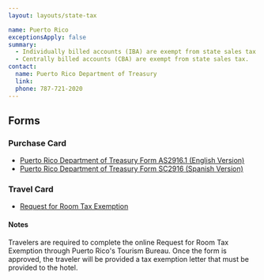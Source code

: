 ```yaml
---
layout: layouts/state-tax

name: Puerto Rico
exceptionsApply: false
summary:
  - Individually billed accounts (IBA) are exempt from state sales tax.
  - Centrally billed accounts (CBA) are exempt from state sales tax.
contact:
  name: Puerto Rico Department of Treasury
  link:
  phone: 787-721-2020
---
```


## Forms

### Purchase Card

* [Puerto Rico Department of Treasury Form AS2916.1 (English Version)](http://www.hacienda.pr.gov/sites/default/files/documentos/as_2916_1_2015.pdf)
* [Puerto Rico Department of Treasury Form SC2916 (Spanish Version)](http://www.hacienda.gobierno.pr/sites/default/files/documentos/sc_2916_2015_1.pdf)

### Travel Card

* [Request for Room Tax Exemption](https://roomtax.prtourism.com/exemption_reqs.php?lan)

#### Notes

Travelers are required to complete the online Request for Room Tax Exemption through Puerto Rico's Tourism Bureau. Once the form is approved, the traveler will be provided a tax exemption letter that must be provided to the hotel.
